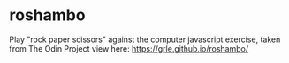 # roshambo

Play "rock paper scissors" against the computer
javascript exercise, taken from The Odin Project
view here: https://grle.github.io/roshambo/

